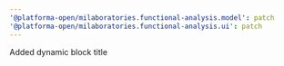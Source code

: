 ```yaml
---
'@platforma-open/milaboratories.functional-analysis.model': patch
'@platforma-open/milaboratories.functional-analysis.ui': patch
---
```


Added dynamic block title
